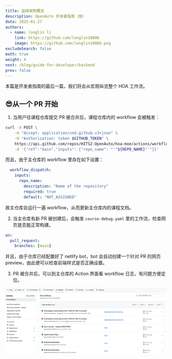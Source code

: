 ```yaml
---
title: 运维架构概览
description: OpenAuto 开发者指南（叁）
date: 2025-01-27
authors:
  - name: longlin li
    link: https://github.com/longlin10086
    image: https://github.com/longlin10086.png
excludeSearch: false
math: true
weight: 4
next: /blog/guide-for-developer/backend
prev: false
---
```


本篇是开发者指南的最后一篇，我们将会从宏观纵览整个 HOA 工作流。

## 😎从一个 PR 开始

1. 当用户往课程仓库提交 PR 被合并后，课程仓库内的 workflow 会被触发：

```sh
curl -X POST \
    -H "Accept: application/vnd.github.v3+json" \
    -H "Authorization: token $GITHUB_TOKEN" \
    https://api.github.com/repos/HITSZ-OpenAuto/hoa-moe/actions/workflows/course.yaml/dispatches \
    -d '{"ref":"main","inputs": {"repo_name": "'"${REPO_NAME}"'"}}'
```

而且，由于主仓库的 workflow 里存在如下设置：

```yaml
  workflow_dispatch:
    inputs:
      repo_name:
        description: "Name of the repository"
        required: true
        default: "NOT_ASSIGNED"
```

故主仓库会运行一遍 workflow，从而更新主仓库内的课程文档。

2. 当主仓库有新 PR 被创建后，会触发 `course-debug.yaml` 里的工作流，检查网页是否能正常构建。

```yaml
on:
  pull_request:
    branches: [main]
```

并且，由于仓库已经配置好了 netlify bot，bot 会自动创建一个针对 PR 的网页 preview，由此便可以检查前端样式是否正确设置。

3. PR 被合并后，可以到主仓库的 Action 界面看 workflow 日志，有问题方便定位。

![action](action.png)



